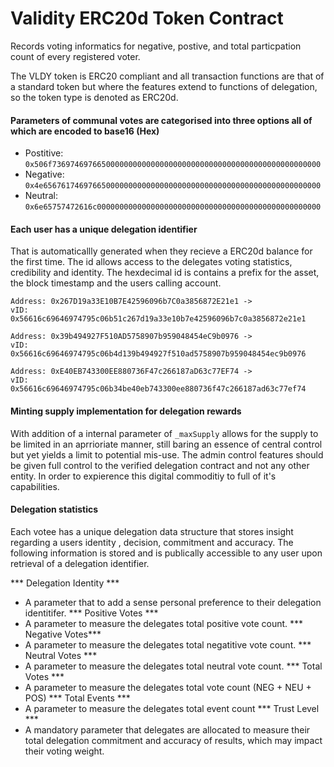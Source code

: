 # Validity ERC20d Token Contract
Records voting informatics for negative, postive, and total particpation count of every registered voter. 

The VLDY token is ERC20 compliant and all transaction functions are that of a standard token but where the features extend to functions of delegation, so the token type is denoted as ERC20d. 

#### Parameters of communal votes are categorised into three options all of which are encoded to base16 (Hex)

* Postitive: `0x506f736974697665000000000000000000000000000000000000000000000000`
* Negative: `0x4e65676174697665000000000000000000000000000000000000000000000000`
* Neutral: `0x6e65757472616c00000000000000000000000000000000000000000000000000`

#### Each user has a unique delegation identifier 

That is automaticallly generated when they recieve a ERC20d balance for the first time. The id allows access to the delegates voting statistics, credibility and identity. The hexdecimal id is contains a prefix for the asset, the block timestamp and the users calling account.

```
Address: 0x267D19a33E10B7E42596096b7C0a3856872E21e1 -> 
vID: 0x56616c69646974795c06b51c267d19a33e10b7e42596096b7c0a3856872e21e1

Address: 0x39b494927F510AD5758907b959048454eC9b0976 -> 
vID: 0x56616c69646974795c06b4d139b494927f510ad5758907b959048454ec9b0976

Address: 0xE40EB743300EE880736F47c266187aD63c77EF74 ->
vID: 0x56616c69646974795c06b34be40eb743300ee880736f47c266187ad63c77ef74
```

#### Minting supply implementation for delegation rewards

With addition of a internal parameter of `_maxSupply` allows for the supply to be limited in an aprrioriate manner, still baring an essence of central control but yet yields a limit to potential mis-use. The admin control features should be given full control to the verified delegation contract and not any other entity. In order to expierence this digital commoditiy to full of it's capabilities. 

#### Delegation statistics

Each votee has a unique delegation data structure that stores insight regarding a users identity , decision, commitment and accuracy. The following information is stored and is publically accessible to any user upon retrieval of a delegation identifier. 

*** Delegation Identity *** 
* A parameter that to add a sense personal preference to their delegation identitifer. 
*** Positive Votes *** 
* A parameter to measure the delegates total positive vote count. 
*** Negative Votes***
* A parameter to measure the delegates total negatitive vote count. 
***  Neutral Votes *** 
* A parameter to measure the delegates total neutral vote count. 
*** Total Votes *** 
* A parameter to measure the delegates total vote count (NEG + NEU + POS)
*** Total Events *** 
* A parameter to measure the delegates total event count
*** Trust Level *** 
* A mandatory parameter that delegates are allocated to measure their total delegation commitment and accuracy of results, which may impact their voting weight.
